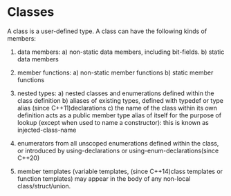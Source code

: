 # Classes

A class is a user-defined type. A class can have the following kinds of members:

1) data members:
    a) non-static data members, including bit-fields.
    b) static data members

2) member functions:
    a) non-static member functions
    b) static member functions

3) nested types:
    a) nested classes and enumerations defined within the class definition
    b) aliases of existing types, defined with typedef or type alias (since C++11)declarations
    c) the name of the class within its own definition acts as a public member type alias of itself for the purpose of lookup (except when used to name a constructor): this is known as injected-class-name

4) enumerators from all unscoped enumerations defined within the class, or introduced by using-declarations or using-enum-declarations(since C++20)

5) member templates (variable templates, (since C++14)class templates or function templates) may appear in the body of any non-local class/struct/union.
